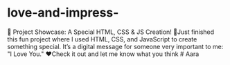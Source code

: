# love-and-impress-
🌟 Project Showcase: A Special HTML, CSS &amp; JS Creation! 🌟Just finished this fun project where I used HTML, CSS, and JavaScript to create something special. It’s a digital message for someone very important to me: "I Love You." ❤Check it out and let me know what you think
#   A a r a  
 